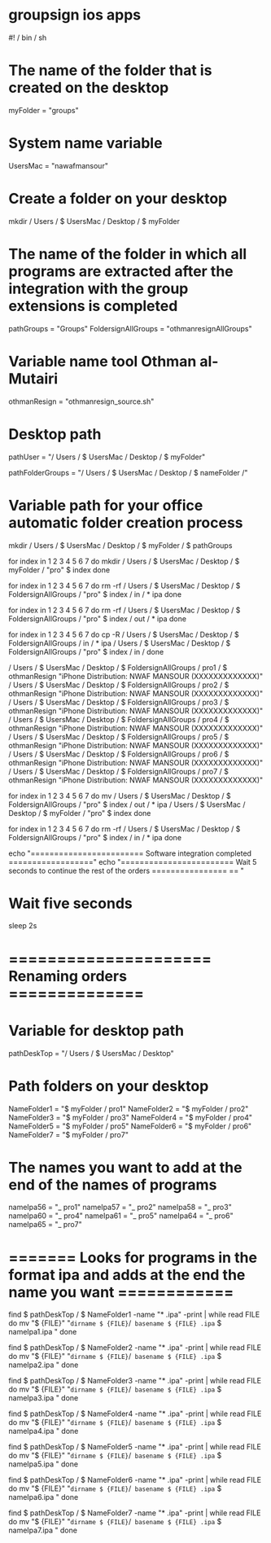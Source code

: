 # groupsign ios apps


#! / bin / sh

# The name of the folder that is created on the desktop
myFolder = "groups"
# System name variable
UsersMac = "nawafmansour"
# Create a folder on your desktop
mkdir / Users / $ UsersMac / Desktop / $ myFolder
# The name of the folder in which all programs are extracted after the integration with the group extensions is completed
pathGroups = "Groups"
FoldersignAllGroups = "othmanresignAllGroups"
# Variable name tool Othman al-Mutairi
othmanResign = "othmanresign_source.sh"
# Desktop path
pathUser = "/ Users / $ UsersMac / Desktop / $ myFolder"

pathFolderGroups = "/ Users / $ UsersMac / Desktop / $ nameFolder /"
# Variable path for your office automatic folder creation process


mkdir / Users / $ UsersMac / Desktop / $ myFolder / $ pathGroups



for index in 1 2 3 4 5 6 7
do
mkdir / Users / $ UsersMac / Desktop / $ myFolder / "pro" $ index
done

for index in 1 2 3 4 5 6 7
do
rm -rf / Users / $ UsersMac / Desktop / $ FoldersignAllGroups / "pro" $ index / in / * ipa
done

for index in 1 2 3 4 5 6 7
do
rm -rf / Users / $ UsersMac / Desktop / $ FoldersignAllGroups / "pro" $ index / out / * ipa
done


for index in 1 2 3 4 5 6 7
do
cp -R / Users / $ UsersMac / Desktop / $ FoldersignAllGroups / in / * ipa / Users / $ UsersMac / Desktop / $ FoldersignAllGroups / "pro" $ index / in /
done

/ Users / $ UsersMac / Desktop / $ FoldersignAllGroups / pro1 / $ othmanResign "iPhone Distribution: NWAF MANSOUR (XXXXXXXXXXXXX)"
/ Users / $ UsersMac / Desktop / $ FoldersignAllGroups / pro2 / $ othmanResign "iPhone Distribution: NWAF MANSOUR (XXXXXXXXXXXXX)"
/ Users / $ UsersMac / Desktop / $ FoldersignAllGroups / pro3 / $ othmanResign "iPhone Distribution: NWAF MANSOUR (XXXXXXXXXXXXX)"
/ Users / $ UsersMac / Desktop / $ FoldersignAllGroups / pro4 / $ othmanResign "iPhone Distribution: NWAF MANSOUR (XXXXXXXXXXXXX)"
/ Users / $ UsersMac / Desktop / $ FoldersignAllGroups / pro5 / $ othmanResign "iPhone Distribution: NWAF MANSOUR (XXXXXXXXXXXXX)"
/ Users / $ UsersMac / Desktop / $ FoldersignAllGroups / pro6 / $ othmanResign "iPhone Distribution: NWAF MANSOUR (XXXXXXXXXXXXX)"
/ Users / $ UsersMac / Desktop / $ FoldersignAllGroups / pro7 / $ othmanResign "iPhone Distribution: NWAF MANSOUR (XXXXXXXXXXXXX)"



for index in 1 2 3 4 5 6 7
do
mv / Users / $ UsersMac / Desktop / $ FoldersignAllGroups / "pro" $ index / out / * ipa / Users / $ UsersMac / Desktop / $ myFolder / "pro" $ index
done

for index in 1 2 3 4 5 6 7
do
rm -rf / Users / $ UsersMac / Desktop / $ FoldersignAllGroups / "pro" $ index / in / * ipa
done


echo "======================== Software integration completed =================="
echo "======================== Wait 5 seconds to continue the rest of the orders ================ == "
# Wait five seconds
sleep 2s


# ===================== Renaming orders ==============
# Variable for desktop path
pathDeskTop = "/ Users / $ UsersMac / Desktop"
# Path folders on your desktop

NameFolder1 = "$ myFolder / pro1"
NameFolder2 = "$ myFolder / pro2"
NameFolder3 = "$ myFolder / pro3"
NameFolder4 = "$ myFolder / pro4"
NameFolder5 = "$ myFolder / pro5"
NameFolder6 = "$ myFolder / pro6"
NameFolder7 = "$ myFolder / pro7"

# The names you want to add at the end of the names of programs


nameIpa56 = "_ pro1"
nameIpa57 = "_ pro2"
nameIpa58 = "_ pro3"
nameIpa60 = "_ pro4"
nameIpa61 = "_ pro5"
nameIpa64 = "_ pro6"
nameIpa65 = "_ pro7"



# ======= Looks for programs in the format ipa and adds at the end the name you want ============
find $ pathDeskTop / $ NameFolder1 -name "* .ipa" -print | while read FILE
do mv "$ {FILE}" "` dirname $ {FILE} `/` basename $ {FILE} .ipa` $ nameIpa1.ipa "
done

find $ pathDeskTop / $ NameFolder2 -name "* .ipa" -print | while read FILE
do mv "$ {FILE}" "` dirname $ {FILE} `/` basename $ {FILE} .ipa` $ nameIpa2.ipa "
done


find $ pathDeskTop / $ NameFolder3 -name "* .ipa" -print | while read FILE
do mv "$ {FILE}" "` dirname $ {FILE} `/` basename $ {FILE} .ipa` $ nameIpa3.ipa "
done

find $ pathDeskTop / $ NameFolder4 -name "* .ipa" -print | while read FILE
do mv "$ {FILE}" "` dirname $ {FILE} `/` basename $ {FILE} .ipa` $ nameIpa4.ipa "
done

find $ pathDeskTop / $ NameFolder5 -name "* .ipa" -print | while read FILE
do mv "$ {FILE}" "` dirname $ {FILE} `/` basename $ {FILE} .ipa` $ nameIpa5.ipa "
done

find $ pathDeskTop / $ NameFolder6 -name "* .ipa" -print | while read FILE
do mv "$ {FILE}" "` dirname $ {FILE} `/` basename $ {FILE} .ipa` $ nameIpa6.ipa "
done

find $ pathDeskTop / $ NameFolder7 -name "* .ipa" -print | while read FILE
do mv "$ {FILE}" "` dirname $ {FILE} `/` basename $ {FILE} .ipa` $ nameIpa7.ipa "
done
